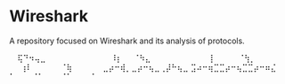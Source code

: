 # Wireshark 

A repository focused on Wireshark and its analysis of protocols.


⠀ ⢯⠙⠲⢤⣀⠀⠀⠀⠀⠀⠀⠀⠀⠀
⠀⠀⠸⡆⠀⠀⠈⠳⣄⠀⠀⠀⠀⠀⠀⠀
⠀⠀⠀⡇⠀⠀⠀⠀⠈⢳⡀⠀⠀⠀⠀⠀
⠀⠀⢰⠇⠀⠀⠀⠀⠀⠈⢷⠀⠀⠀⠀⠀
⣀⡴⠒⢾⡀⣀⡴⠒⢦⣀⢀⡼⠓⢦⣀
⣩⠴⠒⢶⣉⣉⡴⠒⢦⣉⣉⡴⠒⠶⣌
⠁⠀⠀⠀⠈⠁⠀⠀⠀⠈⠁⠀⠀⠀⠈
